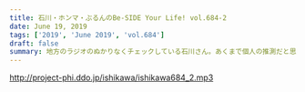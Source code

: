 ```yaml
---
title: 石川・ホンマ・ぶるんのBe-SIDE Your Life! vol.684-2
date: June 19, 2019
tags: ['2019', 'June 2019', 'vol.684']
draft: false
summary: 地方のラジオのぬかりなくチェックしている石川さん。あくまで個人の推測だと思って聞いて下さい！MIURA
---
```


http://project-phi.ddo.jp/ishikawa/ishikawa684_2.mp3